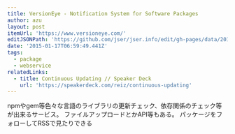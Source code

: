 ```yaml
---
title: VersionEye - Notification System for Software Packages
author: azu
layout: post
itemUrl: 'https://www.versioneye.com/'
editJSONPath: 'https://github.com/jser/jser.info/edit/gh-pages/data/2015/01/index.json'
date: '2015-01-17T06:59:49.441Z'
tags:
  - package
  - webservice
relatedLinks:
  - title: Continuous Updating // Speaker Deck
    url: 'https://speakerdeck.com/reiz/continuous-updating'
---
```

npmやgem等色々な言語のライブラリの更新チェック、依存関係のチェック等が出来るサービス。
ファイルアップロードとかAPI等もある。
パッケージをフォローしてRSSで見たりできる
